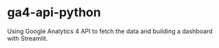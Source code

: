 # ga4-api-python
Using Google Analytics 4 API to fetch the data and building a dashboard with Streamlit.
